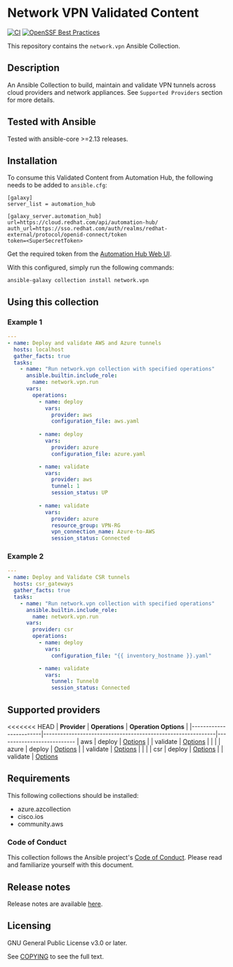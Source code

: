 # Network VPN Validated Content

[![CI](https://github.com/redhat-cop/network.vpn/actions/workflows/test.yml/badge.svg)](https://github.com/redhat-cop/network.vpn/actions/workflows/test.yml)
[![OpenSSF Best Practices](https://bestpractices.coreinfrastructure.org/projects/7639/badge)](https://bestpractices.coreinfrastructure.org/projects/7639)

This repository contains the `network.vpn` Ansible Collection.

## Description
An Ansible Collection to build, maintain and validate VPN tunnels across cloud providers and network appliances.
See `Supported Providers` section for more details.

## Tested with Ansible

Tested with ansible-core >=2.13 releases.


## Installation

To consume this Validated Content from Automation Hub, the following needs to be added to `ansible.cfg`:

```
[galaxy]
server_list = automation_hub

[galaxy_server.automation_hub]
url=https://cloud.redhat.com/api/automation-hub/
auth_url=https://sso.redhat.com/auth/realms/redhat-external/protocol/openid-connect/token
token=<SuperSecretToken>
```
Get the required token from the [Automation Hub Web UI](https://console.redhat.com/ansible/automation-hub/token).

With this configured, simply run the following commands:

```
ansible-galaxy collection install network.vpn
```

## Using this collection

### Example 1

```yaml
---
- name: Deploy and validate AWS and Azure tunnels
  hosts: localhost
  gather_facts: true
  tasks:
    - name: "Run network.vpn collection with specified operations"
      ansible.builtin.include_role:
        name: network.vpn.run
      vars:
        operations:
          - name: deploy
            vars:
              provider: aws
              configuration_file: aws.yaml
          
          - name: deploy
            vars:
              provider: azure
              configuration_file: azure.yaml

          - name: validate
            vars:
              provider: aws
              tunnel: 1
              session_status: UP
          
          - name: validate
            vars:
              provider: azure
              resource_group: VPN-RG
              vpn_connection_name: Azure-to-AWS
              session_status: Connected
```

### Example 2

```yaml
---
- name: Deploy and Validate CSR tunnels
  hosts: csr_gateways
  gather_facts: true
  tasks:
    - name: "Run network.vpn collection with specified operations"
      ansible.builtin.include_role:
        name: network.vpn.run
      vars:
        provider: csr
        operations:
          - name: deploy
            vars:
              configuration_file: "{{ inventory_hostname }}.yaml"

          - name: validate
            vars:
              tunnel: Tunnel0
              session_status: Connected
```

## Supported providers


<<<<<<< HEAD
| **Provider**           | **Operations**                                                 | **Operation Options**  |
|------------------------|-------------------------------------------------------------|---------------------------
| aws                    | deploy                                                      | [Options](https://github.com/redhat-cop/network.vpn/blob/main/docs/providers/aws/deploy.yaml)
|                        | validate                                                    | [Options](https://github.com/redhat-cop/network.vpn/blob/main/docs/providers/aws/validate.yaml)
|                        |                                                             |
| azure                  | deploy                                                      | [Options](https://github.com/redhat-cop/network.vpn/blob/main/docs/providers/azure/deploy.yaml)
|                        | validate                                                    | [Options](https://github.com/redhat-cop/network.vpn/blob/main/docs/providers/azure/validate.yaml)
|                        |                                                             |
| csr                    | deploy                                                      | [Options](https://github.com/redhat-cop/network.vpn/blob/main/docs/providers/csr/deploy.yaml)
|                        | validate                                                    | [Options](https://github.com/redhat-cop/network.vpn/blob/main/docs/providers/csr/validate.yaml)


## Requirements
This following collections should be installed:
- azure.azcollection
- cisco.ios
- community.aws

### Code of Conduct
This collection follows the Ansible project's
[Code of Conduct](https://docs.ansible.com/ansible/devel/community/code_of_conduct.html).
Please read and familiarize yourself with this document.


## Release notes

Release notes are available [here](https://github.com/redhat-cop/network.vpn/blob/main/CHANGELOG.rst).

## Licensing

GNU General Public License v3.0 or later.

See [COPYING](https://www.gnu.org/licenses/gpl-3.0.txt) to see the full text.
